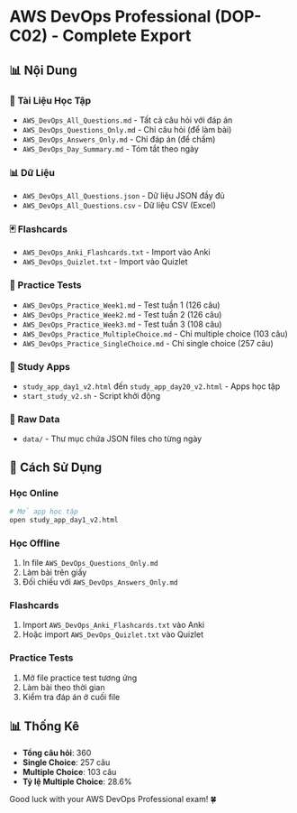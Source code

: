 # AWS DevOps Professional (DOP-C02) - Complete Export

## 📊 Nội Dung

### 📄 Tài Liệu Học Tập
- `AWS_DevOps_All_Questions.md` - Tất cả câu hỏi với đáp án
- `AWS_DevOps_Questions_Only.md` - Chỉ câu hỏi (để làm bài)
- `AWS_DevOps_Answers_Only.md` - Chỉ đáp án (để chấm)
- `AWS_DevOps_Day_Summary.md` - Tóm tắt theo ngày

### 📊 Dữ Liệu
- `AWS_DevOps_All_Questions.json` - Dữ liệu JSON đầy đủ
- `AWS_DevOps_All_Questions.csv` - Dữ liệu CSV (Excel)

### 🃏 Flashcards
- `AWS_DevOps_Anki_Flashcards.txt` - Import vào Anki
- `AWS_DevOps_Quizlet.txt` - Import vào Quizlet

### 📝 Practice Tests
- `AWS_DevOps_Practice_Week1.md` - Test tuần 1 (126 câu)
- `AWS_DevOps_Practice_Week2.md` - Test tuần 2 (126 câu)
- `AWS_DevOps_Practice_Week3.md` - Test tuần 3 (108 câu)
- `AWS_DevOps_Practice_MultipleChoice.md` - Chỉ multiple choice (103 câu)
- `AWS_DevOps_Practice_SingleChoice.md` - Chỉ single choice (257 câu)

### 📱 Study Apps
- `study_app_day1_v2.html` đến `study_app_day20_v2.html` - Apps học tập
- `start_study_v2.sh` - Script khởi động

### 💾 Raw Data
- `data/` - Thư mục chứa JSON files cho từng ngày

## 🚀 Cách Sử Dụng

### Học Online
```bash
# Mở app học tập
open study_app_day1_v2.html
```

### Học Offline
1. In file `AWS_DevOps_Questions_Only.md`
2. Làm bài trên giấy
3. Đối chiếu với `AWS_DevOps_Answers_Only.md`

### Flashcards
1. Import `AWS_DevOps_Anki_Flashcards.txt` vào Anki
2. Hoặc import `AWS_DevOps_Quizlet.txt` vào Quizlet

### Practice Tests
1. Mở file practice test tương ứng
2. Làm bài theo thời gian
3. Kiểm tra đáp án ở cuối file

## 📊 Thống Kê
- **Tổng câu hỏi**: 360
- **Single Choice**: 257 câu
- **Multiple Choice**: 103 câu
- **Tỷ lệ Multiple Choice**: 28.6%

Good luck with your AWS DevOps Professional exam! 🍀
